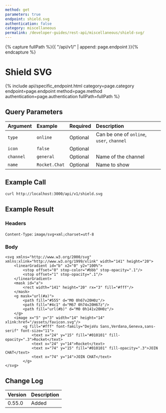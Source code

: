 ```yaml
---
method: get
parameters: true
endpoint: shield.svg
authentication: false
category: miscellaneous
permalink: /developer-guides/rest-api/miscellaneous/shield-svg/
--- 
```


{% capture fullPath %}{{ "/api/v1/" | append: page.endpoint }}{% endcapture %}

# Shield SVG

{% include api/specific_endpoint.html category=page.category endpoint=page.endpoint method=page.method authentication=page.authentication fullPath=fullPath %}

<!-- A simple method, requires no authentication, that returns the shield svg(badge) to add in your website. It must have `API_Enable_Shields` enabled.

| URL | Requires Auth | HTTP Method |
| :--- | :--- | :--- | :--- |
| `/api/v1/shield.svg` | `no` | `GET` | -->

## Query Parameters

| Argument | Example | Required | Description |
| :--- | :--- | :--- | :--- |
| `type` | `online` | Optional | Can be one of `online`, `user`, `channel`
| `icon` | `false` | Optional |
| `channel` | `general` | Optional | Name of the channel
| `name` | `Rocket.Chat` | Optional | Name to show

## Example Call

```bash
curl http://localhost:3000/api/v1/shield.svg
```

## Example Result

### Headers

`Content-Type`: `image/svg+xml;charset=utf-8`

### Body

```
<svg xmlns="http://www.w3.org/2000/svg" xmlns:xlink="http://www.w3.org/1999/xlink" width="141" height="20">
    <linearGradient id="b" x2="0" y2="100%">
        <stop offset="0" stop-color="#bbb" stop-opacity=".1"/>
        <stop offset="1" stop-opacity=".1"/>
    </linearGradient>
    <mask id="a">
        <rect width="141" height="20" rx="3" fill="#fff"/>
    </mask>
    <g mask="url(#a)">
        <path fill="#555" d="M0 0h67v20H0z"/>
        <path fill="#4c1" d="M67 0h74v20H67z"/>
        <path fill="url(#b)" d="M0 0h141v20H0z"/>
    </g>
    <image x="5" y="3" width="14" height="14" xlink:href="/assets/favicon.svg"/>
        <g fill="#fff" font-family="DejaVu Sans,Verdana,Geneva,sans-serif" font-size="11">
            <text x="24" y="15" fill="#010101" fill-opacity=".3">Rocket</text>
            <text x="24" y="14">Rocket</text>
            <text x="74" y="15" fill="#010101" fill-opacity=".3">JOIN CHAT</text>
            <text x="74" y="14">JOIN CHAT</text>
        </g>
</svg>
```

## Change Log

| Version | Description |
| :--- | :--- |
| 0.55.0 | Added |
